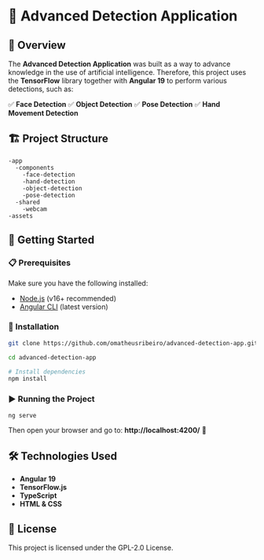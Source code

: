 # 🤖 Advanced Detection Application

## 📌 Overview
The **Advanced Detection Application** was built as a way to advance knowledge in the use of artificial intelligence. Therefore, this project uses the **TensorFlow** library together with **Angular 19** to perform various detections, such as:

✅ **Face Detection**
✅ **Object Detection**
✅ **Pose Detection**
✅ **Hand Movement Detection** 

## 🏗️ Project Structure
```
-app
  -components
    -face-detection
    -hand-detection
    -object-detection
    -pose-detection
  -shared
    -webcam
-assets
```

## 🚀 Getting Started

### 📋 Prerequisites
Make sure you have the following installed:
- [Node.js](https://nodejs.org/) (v16+ recommended)
- [Angular CLI](https://angular.io/cli) (latest version)

### 🔧 Installation
```sh
git clone https://github.com/omatheusribeiro/advanced-detection-app.git
```
```sh
cd advanced-detection-app
```
```sh
# Install dependencies
npm install
```

### ▶️ Running the Project
```sh
ng serve
```
Then open your browser and go to: **http://localhost:4200/** 🚀

## 🛠️ Technologies Used
- **Angular 19**
- **TensorFlow.js**
- **TypeScript**
- **HTML & CSS**

## 📜 License
This project is licensed under the GPL-2.0 License.


